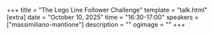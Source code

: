 +++
title = "The Lego Line Follower Challenge"
template = "talk.html"
[extra]
  date = "October 10, 2025"
  time = "16:30-17:00"
  speakers = ["massimiliano-mantione"]
  description = ""
  ogimage = ""
+++
